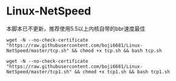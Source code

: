 # Linux-NetSpeed
本脚本已不更新，推荐使用5.5以上内核自带的bbr速度最佳

```
wget -N --no-check-certificate "https://raw.githubusercontent.com/boji6681/Linux-NetSpeed/master/tcp.sh" && chmod +x tcp.sh && bash tcp.sh
```


```
wget -N --no-check-certificate "https://raw.githubusercontent.com/boji6681/Linux-NetSpeed/master/tcp1.sh" && chmod +x tcp1.sh && bash tcp1.sh
```
